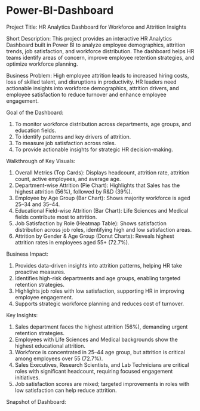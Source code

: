 # Power-BI-Dashboard

Project Title:
HR Analytics Dashboard for Workforce and Attrition Insights

Short Description:
This project provides an interactive HR Analytics Dashboard built in Power BI to analyze employee demographics, attrition trends, job satisfaction, and workforce distribution. The dashboard helps HR teams identify areas of concern, improve employee retention strategies, and optimize workforce planning.

Business Problem:
High employee attrition leads to increased hiring costs, loss of skilled talent, and disruptions in productivity. HR leaders need actionable insights into workforce demographics, attrition drivers, and employee satisfaction to reduce turnover and enhance employee engagement.

Goal of the Dashboard:
1. To monitor workforce distribution across departments, age groups, and education fields.
2. To identify patterns and key drivers of attrition.
3. To measure job satisfaction across roles.
4. To provide actionable insights for strategic HR decision-making.

Walkthrough of Key Visuals:
1. Overall Metrics (Top Cards): Displays headcount, attrition rate, attrition count, active employees, and average age.
2. Department-wise Attrition (Pie Chart): Highlights that Sales has the highest attrition (56%), followed by R&D (39%).
3. Employee by Age Group (Bar Chart): Shows majority workforce is aged 25–34 and 35–44.
4. Educational Field-wise Attrition (Bar Chart): Life Sciences and Medical fields contribute most to attrition.
5. Job Satisfaction by Role (Heatmap Table): Shows satisfaction distribution across job roles, identifying high and low satisfaction areas.
6. Attrition by Gender & Age Group (Donut Charts): Reveals highest attrition rates in employees aged 55+ (72.7%).

Business Impact:
1. Provides data-driven insights into attrition patterns, helping HR take proactive measures.
2. Identifies high-risk departments and age groups, enabling targeted retention strategies.
3. Highlights job roles with low satisfaction, supporting HR in improving employee engagement.
4. Supports strategic workforce planning and reduces cost of turnover.

Key Insights:
1. Sales department faces the highest attrition (56%), demanding urgent retention strategies.
2. Employees with Life Sciences and Medical backgrounds show the highest educational attrition.
3. Workforce is concentrated in 25–44 age group, but attrition is critical among employees over 55 (72.7%).
4. Sales Executives, Research Scientists, and Lab Technicians are critical roles with significant headcount, requiring focused engagement initiatives.
5. Job satisfaction scores are mixed; targeted improvements in roles with low satisfaction can help reduce attrition.

Snapshot of Dashboard:

